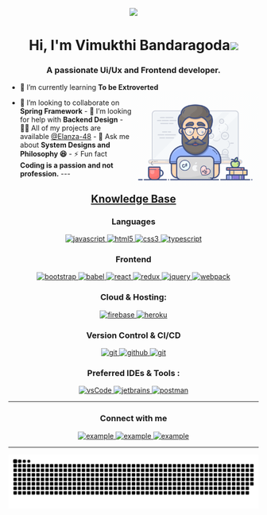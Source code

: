 <p align="center">
  <img
    style="width: 8rem; height: auto"
    src="https://cdn.dribbble.com/users/1787323/screenshots/10091971/media/d43c019bfeff34be8816481e843ea8c1.png"
  />
</p>

<h1 align="center">
  Hi, I'm Vimukthi Bandaragoda<img
    width="30px"
    src="https://raw.githubusercontent.com/iampavangandhi/iampavangandhi/master/gifs/Hi.gif"
  />
</h1>
<h3 font-size="20" align="center">
  A passionate Ui/Ux and Frontend developer.
</h3>

- 🌱 I’m currently learning **To be Extroverted**
<img
  align="right"
  style="width: 16rem; height: auto"
  src="https://raw.githubusercontent.com/Elanza-48/Elanza-48/41a4790484e268102dfdab2b7c59d440d3ffafab/resources/img/geek.gif"
/>

- 👯 I’m looking to collaborate on **Spring Framework** - 🤝 I’m looking for
help with **Backend Design** - 👨‍💻 All of my projects are available
[@Elanza-48](github.com/Elanza-48) - 💬 Ask me about **System Designs and
Philosophy 😆** - ⚡ Fun fact **Coding is a passion and not profession.** ---

<h2 align="center">
  <u><b>Knowledge Base</b></u>
</h2>

<h3 align="center">Languages</h3>
<p align="center">
  <a
    href="https://developer.mozilla.org/en-US/docs/Web/JavaScript"
    target="_blank"
  >
    <img
      src="https://img.shields.io/badge/Javascript-F7DF1E.svg?style=for-the-badge&logo=javascript&logoColor=black"
      alt="javascript"
    />
  </a>
  <a href="https://www.w3.org/html/" target="_blank">
    <img
      src="https://img.shields.io/badge/html-E34F26.svg?style=for-the-badge&logo=html5&logoColor=white"
      alt="html5"
    />
  </a>
  <a href="https://www.w3schools.com/css/" target="_blank">
    <img
      src="https://img.shields.io/badge/css-1572B6.svg?style=for-the-badge&logo=css3&logoColor=white"
      alt="css3"
    />
  </a>
  <a href="https://www.typescriptlang.org/" target="_blank">
    <img
      src="https://img.shields.io/badge/typescript-3178C6.svg?style=for-the-badge&logo=typescript&logoColor=white"
      alt="typescript"
    />
  </a>
</p>

<h3 align="center">Frontend</h3>
<p align="center">
  <a href="https://getbootstrap.com" target="_blank">
    <img
      src="https://img.shields.io/badge/bootstrap-7952B3.svg?style=for-the-badge&logo=bootstrap&logoColor=white"
      alt="bootstrap"
    />
  </a>
  <a href="https://babeljs.io/" target="_blank">
    <img
      src="https://img.shields.io/badge/babel-F9DC3E.svg?style=for-the-badge&logo=babel&logoColor=black"
      alt="babel"
    />
  </a>
  <a href="https://reactjs.org/" target="_blank">
    <img
      src="https://img.shields.io/badge/reactjs-61DAFB.svg?style=for-the-badge&logo=react&logoColor=black"
      alt="react"
    />
  </a>
  <a href="https://redux.js.org" target="_blank">
    <img
      src="https://img.shields.io/badge/redux-764ABC.svg?style=for-the-badge&logo=redux&logoColor=white"
      alt="redux"
    />
  </a>
  <a href="https://jquery.com/" target="_blank">
    <img
      src="https://img.shields.io/badge/jquery-0769AD.svg?style=for-the-badge&logo=jquery&logoColor=white"
      alt="jquery"
    />
  </a>
  <a href="https://webpack.js.org" target="_blank">
    <img
      src="https://img.shields.io/badge/webpack-8DD6F9.svg?style=for-the-badge&logo=webpack&logoColor=black"
      alt="webpack"
    />
  </a>
</p>

<h3 align="center">Cloud & Hosting:</h3>
<p align="center">
  <a href="https://firebase.google.com/" target="_blank">
    <img
      src="https://img.shields.io/badge/firebase-FFCA28.svg?style=for-the-badge&logo=firebase&logoColor=black"
      alt="firebase"
    />
  </a>
  <a href="https://heroku.com" target="_blank">
    <img
      src="https://img.shields.io/badge/heroku-430098.svg?style=for-the-badge&logo=heroku&logoColor=white"
      alt="heroku"
    />
  </a>
</p>

<h3 align="center">Version Control & CI/CD</h3>
<p align="center">
  <a href="https://git-scm.com/" target="_blank">
    <img
      src="https://img.shields.io/badge/git-F05032.svg?style=for-the-badge&logo=git&logoColor=white"
      alt="git"
    />
  </a>
  <a href="https://github.com/ELanza-48" target="_blank">
    <img
      src="https://img.shields.io/badge/github-181717.svg?style=for-the-badge&logo=github&logoColor=white"
      alt="github"
    />
  </a>
  <a href="https://gitlab.com/Elanza-48" target="_blank">
    <img
      src="https://img.shields.io/badge/gitlab-181717.svg?style=for-the-badge&logo=gitlab&logoColor=white"
      alt="git"
    />
  </a>
</p>

<h3 align="center">Preferred IDEs & Tools :</h3>
<p align="center">
  <a href="https://code.visualstudio.com/" target="_blank">
    <img
      src="https://img.shields.io/badge/vscode-007ACC.svg?style=for-the-badge&logo=visualstudiocode&logoColor=white"
      alt="vsCode"
    />
  </a>
  <a href="https://www.jetbrains.com/" target="_blank">
    <img
      src="https://img.shields.io/badge/jetbrains%20IDE-000000.svg?style=for-the-badge&logo=jetbrains&logoColor=white"
      alt="jetbrains"
    />
  </a>
  <a href="https://postman.com" target="_blank">
    <img
      src="https://img.shields.io/badge/postman-FF6C37.svg?style=for-the-badge&logo=postman&logoColor=white"
      alt="postman"
    />
  </a>
</p>

----

<h3 align="center">Connect with me</h3>

<div style="margin-top: 10px" align="center">
  <div>
    <a href="https://linkedin.com/in/example" target="_blank">
      <img
        src="https://img.shields.io/badge/Linked%20In-0A66C2.svg?style=for-the-badge&logo=linkedin&logoColor=white"
        alt="example"
      />
    </a>
    <a href="https://twitter.com/example" target="_blank">
      <img
        src="https://img.shields.io/badge/Twitter-1DA1F2.svg?style=for-the-badge&logo=twitter&logoColor=white"
        alt="example"
      />
    </a>
    <a href="https://dribbble.com/example" target="_blank">
      <img
        src="https://img.shields.io/badge/Dribbble-EA4C89.svg?style=for-the-badge&logo=dribbble&logoColor=black"
        alt="example"
      />
    </a>
  </div>
</div>


----

<p align="center">
  <img
    src="https://raw.githubusercontent.com/Elanza-48/Elanza-48/main/resources/img/github-contribution-grid-snake.svg"
    alt="example"
  />
</p>
